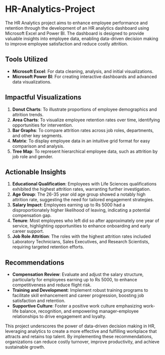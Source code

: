 # HR-Analytics-Project
The HR Analytics project aims to enhance employee performance and retention through the development of an HR analytics dashboard using Microsoft Excel and Power BI. The dashboard is designed to provide valuable insights into employee data, enabling data-driven decision making to improve employee satisfaction and reduce costly attrition.

## Tools Utilized
- **Microsoft Excel**: For data cleaning, analysis, and initial visualizations.
- **Microsoft Power BI**: For creating interactive dashboards and advanced data visualizations.

## Impactful Visualizations
1. **Donut Charts**: To illustrate proportions of employee demographics and attrition trends.
2. **Area Charts**: To visualize employee retention rates over time, identifying opportunities for intervention.
3. **Bar Graphs**: To compare attrition rates across job roles, departments, and other key segments.
4. **Matrix**: To display employee data in an intuitive grid format for easy comparison and analysis.
5. **Tree Map**: To represent hierarchical employee data, such as attrition by job role and gender.

## Actionable Insights
1. **Educational Qualification**: Employees with Life Sciences qualifications exhibited the highest attrition rates, warranting further investigation.
2. **Age Group**: The 26-35 year old age group showed a notably high attrition rate, suggesting the need for tailored engagement strategies.
3. **Salary Impact**: Employees earning up to Rs 5000 had a disproportionately higher likelihood of leaving, indicating a potential compensation gap.
4. **Tenure**: Most employees who left did so after approximately one year of service, highlighting opportunities to enhance onboarding and early career support.
5. **Job Role Attrition**: The roles with the highest attrition rates included Laboratory Technicians, Sales Executives, and Research Scientists, requiring targeted retention efforts.

## Recommendations
- **Compensation Review**: Evaluate and adjust the salary structure, particularly for employees earning up to Rs 5000, to enhance competitiveness and reduce flight risk.
- **Training and Development**: Implement robust training programs to facilitate skill enhancement and career progression, boosting job satisfaction and retention.
- **Supportive Culture**: Foster a positive work culture emphasizing work-life balance, recognition, and empowering manager-employee relationships to drive engagement and loyalty.

This project underscores the power of data-driven decision making in HR, leveraging analytics to create a more effective and fulfilling workplace that attracts and retains top talent. By implementing these recommendations, organizations can reduce costly turnover, improve productivity, and achieve sustainable growth.

